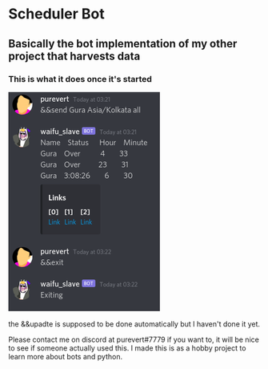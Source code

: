 # Scheduler Bot

## Basically the bot implementation of my other project that harvests data

### This is what it does once it's started
![file](image/Screenshot_2020-09-24_03:26:39:030.png)

the &&upadte is supposed to be done automatically but I haven't done it yet.

Please contact me on discord at purevert#7779 if you want to, it will be nice to see if someone actually used this.
I made this is as a hobby project to learn more about bots and python.
